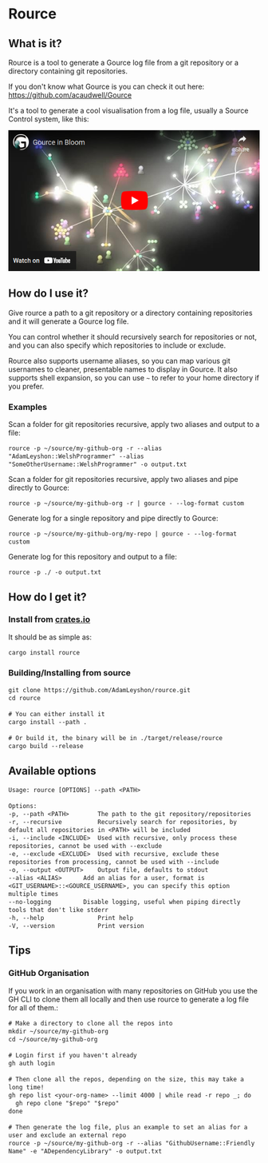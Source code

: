 # Rource

## What is it?
Rource is a tool to generate a Gource log file from a git repository or a directory containing git repositories.

If you don't know what Gource is you can check it out here: https://github.com/acaudwell/Gource

It's a tool to generate a cool visualisation from a log file, usually a Source Control system, like this:

[![Gource Video](gource.png)](https://youtu.be/NjUuAuBcoqs)

## How do I use it?

Give rource a path to a git repository or a directory containing repositories and it will generate a Gource log file.

You can control whether it should recursively search for repositories or not, and you can also specify which
repositories to include or exclude.

Rource also supports username aliases, so you can map various git usernames to cleaner, presentable names to display in
Gource.
It also supports shell expansion, so you can use `~` to refer to your home directory if you prefer.

### Examples

Scan a folder for git repositories recursive, apply two aliases and output to a file:

```shell
rource -p ~/source/my-github-org -r --alias "AdamLeyshon::WelshProgrammer" --alias "SomeOtherUsername::WelshProgrammer" -o output.txt
```

Scan a folder for git repositories recursive, apply two aliases and pipe directly to Gource:

```shell
rource -p ~/source/my-github-org -r | gource - --log-format custom
```

Generate log for a single repository and pipe directly to Gource:

```shell
rource -p ~/source/my-github-org/my-repo | gource - --log-format custom
```

Generate log for this repository and output to a file:

```shell
rource -p ./ -o output.txt
```

## How do I get it?

### Install from [crates.io](https://crates.io/)

It should be as simple as:

```shell
cargo install rource
```

### Building/Installing from source

```shell
git clone https://github.com/AdamLeyshon/rource.git 
cd rource

# You can either install it
cargo install --path .

# Or build it, the binary will be in ./target/release/rource
cargo build --release
```

## Available options

    Usage: rource [OPTIONS] --path <PATH>
    
    Options:
    -p, --path <PATH>        The path to the git repository/repositories
    -r, --recursive          Recursively search for repositories, by default all repositories in <PATH> will be included
    -i, --include <INCLUDE>  Used with recursive, only process these repositories, cannot be used with --exclude
    -e, --exclude <EXCLUDE>  Used with recursive, exclude these repositories from processing, cannot be used with --include
    -o, --output <OUTPUT>    Output file, defaults to stdout
    --alias <ALIAS>      Add an alias for a user, format is <GIT_USERNAME>::<GOURCE_USERNAME>, you can specify this option multiple times
    --no-logging         Disable logging, useful when piping directly tools that don't like stderr
    -h, --help               Print help
    -V, --version            Print version

## Tips

### GitHub Organisation

If you work in an organisation with many repositories on GitHub you use the GH CLI to clone them all locally and
then use rource to generate a log file for all of them.:

```shell
# Make a directory to clone all the repos into
mkdir ~/source/my-github-org
cd ~/source/my-github-org

# Login first if you haven't already
gh auth login

# Then clone all the repos, depending on the size, this may take a long time!
gh repo list <your-org-name> --limit 4000 | while read -r repo _; do
  gh repo clone "$repo" "$repo"                                                         
done

# Then generate the log file, plus an example to set an alias for a user and exclude an external repo 
rource -p ~/source/my-github-org -r --alias "GithubUsername::Friendly Name" -e "ADependencyLibrary" -o output.txt
```
